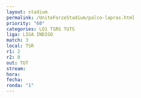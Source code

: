 ```yaml
---
layout: stadium
permalink: /UniteForzeStadium/palco-lapras.html
priority: "60"
categories: LO1 TSRS TUTS
liga: LIGA INDIGO
match: 3
local: TSR
r1: 2
r2: 0
out: TUT
stream: 
hora: 
fecha: 
ronda: "1"
---
```

